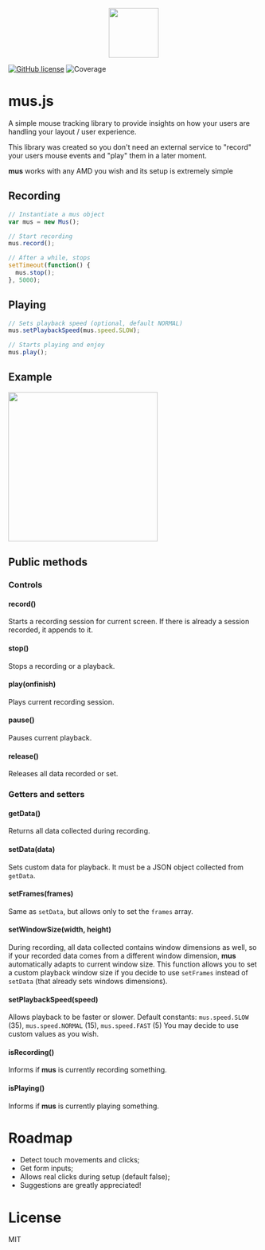 
<p align="center"><img width="100" height="100" src="https://i.imgur.com/6QGo4Zn.jpg"/></p>

[![GitHub license](https://img.shields.io/github/license/ineventapp/musjs.svg)](https://github.com/ineventapp/musjs/blob/master/LICENSE)
![Coverage](https://img.shields.io/badge/coverage-100%25-brightgreen.svg)

# mus.js
A simple mouse tracking library to provide insights on how your users are handling your layout / user experience.

This library was created so you don't need an external service to "record" your users mouse events and "play" them in a later moment.

**mus** works with any AMD you wish and its setup is extremely simple

## Recording
```js
// Instantiate a mus object
var mus = new Mus();

// Start recording
mus.record();

// After a while, stops
setTimeout(function() {
  mus.stop();
}, 5000);
```

## Playing
```js
// Sets playback speed (optional, default NORMAL)
mus.setPlaybackSpeed(mus.speed.SLOW);

// Starts playing and enjoy
mus.play();
```

## Example


<img height="300" src="https://i.imgur.com/GCYD9EP.gif"/>


## Public methods

### Controls

#### record()
Starts a recording session for current screen. If there is already a session recorded, it appends to it.

#### stop()
Stops a recording or a playback.

#### play(onfinish)
Plays current recording session.

#### pause()
Pauses current playback.

#### release()
Releases all data recorded or set.


### Getters and setters

#### getData()
Returns all data collected during recording.

#### setData(data)
Sets custom data for playback. It must be a JSON object collected from `getData`.

#### setFrames(frames)
Same as `setData`, but allows only to set the `frames` array.

#### setWindowSize(width, height)
During recording, all data collected contains window dimensions as well, so if your recorded data comes from a different window dimension, **mus** automatically adapts to current window size. This function allows you to set a custom playback window size if you decide to use `setFrames` instead of `setData` (that already sets windows dimensions).

#### setPlaybackSpeed(speed)
Allows playback to be faster or slower.
Default constants: `mus.speed.SLOW` (35), `mus.speed.NORMAL` (15), `mus.speed.FAST` (5)
You may decide to use custom values as you wish.

#### isRecording()
Informs if **mus** is currently recording something.

#### isPlaying()
Informs if **mus** is currently playing something.

# Roadmap
- Detect touch movements and clicks;
- Get form inputs;
- Allows real clicks during setup (default false);
- Suggestions are greatly appreciated!

# License
MIT
